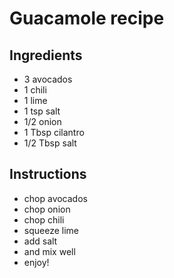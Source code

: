 # Guacamole recipe


## Ingredients

- 3 avocados
- 1 chili
- 1 lime
- 1 tsp salt
- 1/2 onion
- 1 Tbsp cilantro
- 1/2 Tbsp salt


## Instructions

- chop avocados
- chop onion
- chop chili
- squeeze lime
- add salt
- and mix well
- enjoy!
